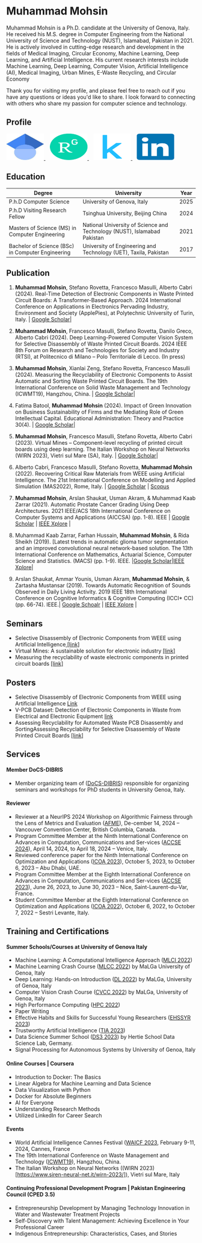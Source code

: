 # Muhammad Mohsin 

Muhammad Mohsin is a Ph.D. candidate at the University of Genova, Italy. He received his M.S. degree in Computer Engineering from the National University of Science and Technology (NUST), Islamabad, Pakistan in 2021. He is actively involved in cutting-edge research and development in the fields of Medical Imaging, Circular Economy, Machine Learning, Deep Learning, and Artificial Intelligence. His current research interests include Machine Learning, Deep Learning, Computer Vision, Artificial Intelligence (AI), Medical Imaging, Urban Mines, E-Waste Recycling, and Circular Economy

Thank you for visiting my profile, and please feel free to reach out if you have any questions or ideas you'd like to share. I look forward to connecting with others who share my passion for computer science and technology. 

## Profile
<p align="left">
  <a href="https://scholar.google.com/citations?hl=en&user=Ht3LV2kAAAAJ">
    <img src="assets/googlescholar1.jpg" width="100" height="70" alt="Google Scholar">
  </a> 
  &nbsp;&nbsp;
  <a href="https://www.researchgate.net/profile/Muhammad-Mohsin-51">
    <img src="assets/ResearchGate.png" width="100" height="70" alt="ResearchGate">
  </a>
  &nbsp;&nbsp;
  <a href="https://www.kaggle.com/mmohsin123">
    <img src="assets/kaggalp.png" width="100" height="70" alt="Kaggle">
  </a>
  &nbsp;&nbsp;
  <a href="https://www.linkedin.com/in/engineermohsiin/">
    <img src="assets/LinkedIn_logo.png" width="100" height="70" alt="LinkedIn">
  </a>
</p>



## Education

Degree | University | Year
---------|----------|---------
 P.h.D Computer Science | University of Genova, Italy | 2025
 P.h.D Visiting Research Fellow | Tsinghua University, Beijing China | 2024
 Masters of Science (MS) in Computer Engineering  | National University of Science and Technology (NUST), Islamabad Pakistan | 2021
 Bachelor of Science (BSc) in Computer Engineering | University of Engineering and Technology (UET), Taxila, Pakistan  | 2017

## Publication
1.	**Muhammad Mohsin**, Stefano Rovetta, Francesco Masulli, Alberto Cabri (2024). Real-Time Detection of Electronic Components in Waste Printed Circuit Boards: A Transformer-Based Approach. 2024 International Conference on Applications in Electronics Pervading Industry, Environment and Society (ApplePies), at Polytechnic University of Turin, Italy. | [Google Scholar](https://doi.org/10.48550/arXiv.2409.16496)|

2.	**Muhammad Mohsin**, Francesco Masulli, Stefano Rovetta, Danilo Greco, Alberto Cabri (2024). Deep Learning-Powered Computer Vision System for Selective Disassembly of Waste Printed Circuit Boards. 2024 IEEE 8th Forum on Research and Technologies for Society and Industry (RTSI), at Politecnico di Milano – Polo Territoriale di Lecco. (In press)
   
3.	**Muhammad Mohsin**, Xianlai Zeng, Stefano Rovetta, Francesco Masulli (2024). Measuring the Recyclability of Electronic Components to Assist Automatic and Sorting Waste Printed Circuit Boards. The 19th International Conference on Solid Waste Management and Technology (ICWMT19), Hangzhou, China. | [Google Scholar](https://doi.org/10.48550/arXiv.2406.16593)|

4.	Fatima Batool, **Muhammad Mohsin** (2024). Impact of Green Innovation on Business Sustainability of Firms and the Mediating Role of Green Intellectual Capital. Educational Administration: Theory and Practice 30(4). | [Google Scholar](https://kuey.net/index.php/kuey/article/view/1528)|  

5.	**Muhammad Mohsin**, Francesco Masulli, Stefano Rovetta, Alberto Cabri (2023). Virtual Mines – Component-level recycling of printed circuit boards using deep learning.  The Italian Workshop on Neural Networks (WIRN 2023), Vietri sul Mare (SA), Italy. | [Google Scholar](https://doi.org/10.48550/arXiv.2406.17162)|

6.	Alberto Cabri, Francesco Masulli, Stefano Rovetta, **Muhammad Mohsin** (2022). Recovering Critical Raw Materials from WEEE using Artificial Intelligence. The 21st International Conference on Modelling and Applied Simulation (MAS2022), Rome, Italy. | [Google Scholar](https://www.cal-tek.eu/proceedings/i3m/2022/mas/023/) | [Scopus](https://www.scopus.com/record/display.uri?eid=2-s2.0-85143196267&origin=resultslist&sort=plf-f&src=s&sid=fca38f588a9cddf552dc92d125d14ca0&sot=b&sdt=b&s=TITLE-ABS-KEY%28Recovering+Critical+Raw+Materials+from+WEEE+using+Artificial+Intelligence%29&sl=88&sessionSearchId=fca38f588a9cddf552dc92d125d14ca0)

7. **Muhammad Mohsin**, Arslan Shaukat, Usman Akram, & Muhammad Kaab Zarrar (2021). Automatic Prostate Cancer Grading Using Deep Architectures. 2021 IEEE/ACS 18th International Conference on Computer Systems and Applications (AICCSA) (pp. 1-8). IEEE | [Google Scholar](https://scholar.google.com/citations?view_op=view_citation&hl=en&user=Ht3LV2kAAAAJ&citation_for_view=Ht3LV2kAAAAJ:d1gkVwhDpl0C) | [IEEE Xplore](https://doi.org/10.1109/AICCSA53542.2021.9686869) |

8. Muhammad Kaab Zarrar, Farhan Hussain, **Muhammad Mohsin**, & Rida Sheikh (2019). [Latest trends in automatic glioma tumor segmentation and an improved convolutional neural network-based solution. The 13th International Conference on Mathematics, Actuarial Science, Computer Science and Statistics. (MACS) (pp. 1-9). IEEE. |[Google Scholar](https://scholar.google.com/citations?view_op=view_citation&hl=en&user=Ht3LV2kAAAAJ&citation_for_view=Ht3LV2kAAAAJ:u5HHmVD_uO8C)|[IEEE Xplore](https://doi.org/10.1109/MACS48846.2019.9024815)|

9. Arslan Shaukat, Ammar Younis, Usman Akram, **Muhammad Mohsin**, & Zartasha Mustansar (2019). Towards Automatic Recognition of Sounds Observed in Daily Living Activity. 2019 IEEE 18th International Conference on Cognitive Informatics & Cognitive Computing (ICCI* CC) (pp. 66-74). IEEE.| [Google Schoalr](https://scholar.google.com/citations?view_op=view_citation&hl=en&user=Ht3LV2kAAAAJ&citation_for_view=Ht3LV2kAAAAJ:u-x6o8ySG0sC) | [IEEE Xplore](https://doi.org/10.1109/MACS48846.2019.9024815) |

## Seminars

* Selective Disassembly of Electronic Components from WEEE using Artificial Intelligence<a href= "assets/Seminar-2022.pdf"> [link] </a>
* Virtual Mines: A sustainable solution for electronic industry <a href= "assets/Seminar-2023.pdf"> [link] </a>
* Measuring the recyclability of waste electronic components in printed circuit boards <a href= "assets/Seminar-2024.pdf"> [link] </a>


## Posters

* Selective Disassembly of Electronic Components from WEEE using Artificial Intelligence [Link](http://dx.doi.org/10.13140/RG.2.2.27349.19687)  
* V-PCB Dataset: Detection of Electronic Components in Waste from Electrical and Electronic Equipment [link](http://dx.doi.org/10.13140/RG.2.2.20216.01284)
* Assessing Recyclability for Automated Waste PCB Disassembly and SortingAssessing Recyclability for Selective Disassembly of Waste Printed Circuit Boards <a href= "assets/CSW2024.pdf"> [link] </a>
## Services 

#### Member DoCS-DIBRIS 		

*	Member organizing team of ([DoCS-DIBRIS](https://docs-dibris.github.io/docs/people.html)) responsible for organizing seminars and workshops for PhD students in University Genoa, Italy.
#### Reviewer
*	Reviewer at a NeurIPS 2024 Workshop on Algorithmic Fairness through the Lens of Metrics and Evaluation ([AFME](https://www.afciworkshop.org/afme2024)), De-cember 14, 2024 – Vancouver Convention Center, British Columbia, Canada.
* Program Committee Member at the Ninth International Conference on Advances in Computation, Communications and Ser-vices ([ACCSE 2024](https://www.iaria.org/conferences2024/ACCSE24.html)), April 14, 2024, to April 18, 2024 – Venice, Italy.
* Reviewed conference paper for the Ninth International Conference on Optimization and Applications ([ICOA 2023](https://ieeexplore.ieee.org/xpl/conhome/10308776/proceeding)), October 5, 2023, to October 6, 2023 – Abu Dhabi, UAE.  
*	Program Committee Member at the Eighth International Conference on Advances in Computation, Communications and Ser-vices ([ACCSE 2023](https://www.iaria.org/conferences2023/ACCSE23.html)), June 26, 2023, to June 30, 2023 – Nice, Saint-Laurent-du-Var, France.
*	Student Committee Member at the Eighth International Conference on Optimization and Applications ([ICOA 2022](https://icoa2022.dibris.unige.it/)), October 6, 2022, to October 7, 2022 – Sestri Levante, Italy.

## Training and Certifications

#### Summer Schools/Courses at University of Genova Italy 
- Machine Learning: A Computational Intelligence Approach ([MLCI 2022](https://person.dibris.unige.it/masulli-francesco/didattica/ML-CI-PhD/MLCI-2022.html)) 
- Machine Learning Crash Course ([MLCC 2022](https://malga.unige.it/education/schools/mlcc2022/)) by MaLGa University of Genoa, Italy
- Deep Learning: Hands-on Introduction ([DL 2022](https://malga.unige.it/education/schools/dl2022/)) by MaLGa, University of Genoa, Italy
- Computer Vision Crash Course ([CVCC 2022](https://malga.unige.it/education/schools/cvcc2022/)) by MaLGa, University of Genoa, Italy
- High Performance Computing ([HPC 2022](https://corsi.unige.it/off.f/2022/ins/53405))
- Paper Writing 
- Effective Habits and Skills for Successful Young Researchers ([EHSSYR 2023](https://csse.phd.unige.it/courses))
- Trustworthy Artificial Intelligence ([TIA 2023](https://corsi.unige.it/en/off.f/2023/ins/66571))
- Data Science Summer School ([DS3 2023](https://ds3.ai/)) by Hertie School Data Science Lab, Germany.
- Signal Processing for Autonomous Systems by University of Genoa, Italy

#### Online Courses | Coursera
- Introduction to Docker: The Basics 
- Linear Algebra for Machine Learning and Data Science
- Data Visualization with Python
- Docker for Absolute Beginners
- AI for Everyone
- Understanding Research Methods
- Utilized LinkedIn for Career Search
#### Events 
- World Artificial Intelligence Cannes Festival ([WAICF 2023](https://www.worldaicannes.com/), February 9-11, 2024, Cannes, France
- The 19th International Conference on Waste Management and Technology ([ICWMT19](https://www.bcrc.cn/icwmt-eng/col/1642498667703/index.html)), Hangzhou, China.
- The Italian Workshop on Neural Networks ((WIRN 2023)[https://www.siren-neural-net.it/wirn-2023/]), Vietri sul Mare, Italy

#### Continuing Professional Development Program | Pakistan Engineering Council (CPED 3.5)
- Entrepreneurship Development by Managing Technology Innovation in Water and Wastewater Treatment Projects
- Self-Discovery with Talent Management: Achieving Excellence in Your Professional Career
- Indigenous Entrepreneurship: Characteristics, Cases, and Stories






   
